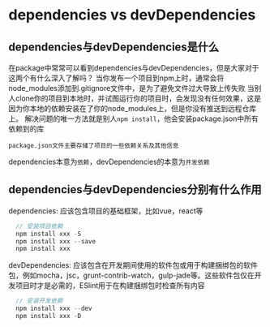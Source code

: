 # dependencies vs devDependencies

## dependencies与devDependencies是什么

在package中常常可以看到dependencies与devDependencies，但是大家对于这两个有什么深入了解吗？
当你发布一个项目到npm上时，通常会将node_modules添加到.gitignore文件中，是为了避免文件过大导致上传失败
当别人clone你的项目到本地时，并试图运行你的项目时，会发现没有任何效果，这是因为你本地的依赖安装在了你的node_modules上，但是你没有推送到远程仓库上。
解决问题的唯一方法就是别人`npm install`，他会安装package.json中所有依赖到的库

`package.json文件主要存储了项目的一些依赖关系及其他信息`

dependencies本意为`依赖`，devDependencies的本意为`开发依赖`

## dependencies与devDependencies分别有什么作用

dependencies: 应该包含项目的基础框架，比如vue，react等

```javascript
  // 安装项目依赖
  npm install xxx -S
  npm install xxx --save
  npm install xxx
```

devDependencies: 应该包含在开发期间使用的软件包或用于构建捆绑包的软件包，例如mocha，jsc，grunt-contrib-watch，gulp-jade等。这些软件包仅在开发项目时才是必需的，ESlint用于在构建捆绑包时检查所有内容

```javascript
  // 安装开发依赖
  npm install xxx --dev
  npm install xxx -D
```
